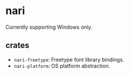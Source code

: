 # nari

Currently supporting Windows only.

## crates

- `nari-freetype`: Freetype font library bindings.
- `nari-platform`: OS platform abstraction.